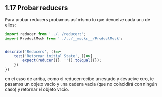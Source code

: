 ## 1.17 Probar reducers

Para probar reducers probamos así mismo lo que devuelve cada uno de
ellos:

``` javascript
import reducer from '../../reducers';
import ProductMock from '../../__mocks__/ProductMock';


describe('Reducers', ()=>{
    test('Retornar initial State', ()=>{
        expect(reducer({}, '')).toEqual({});
    })
})
```

en el caso de arriba, como el reducer recibe un estado y devuelve otro,
le pasamos un objeto vacio y una cadena vacia (que no coincidirá con
ningún caso) y retornar el objeto vacio.

